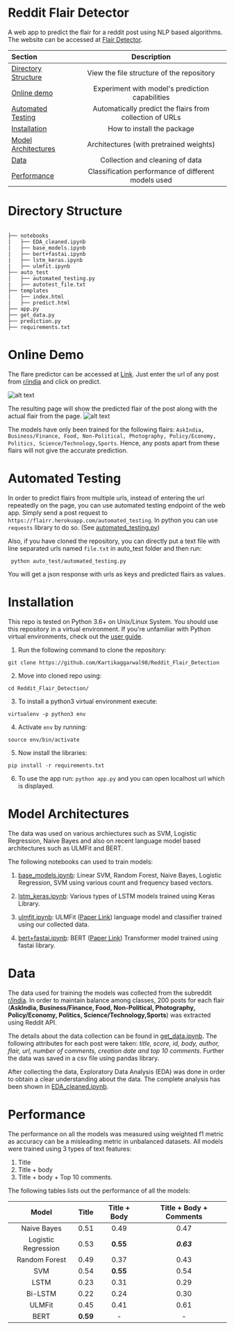# Reddit Flair Detector
A web app to predict the flair for a reddit post using NLP based algorithms. The website can be accessed at [Flair Detector](https://flairr.herokuapp.com/).

| Section | Description |
|:-|:-:|
| [Directory Structure](#directory) | View the file structure of the repository |
| [Online demo](#demo) | Experiment with model's prediction capabilities |
| [Automated Testing](#auto) | Automatically predict the flairs from collection of URLs |
| [Installation](#installation) | How to install the package |
| [Model Architectures](#model-architectures) | Architectures (with pretrained weights) |
| [Data](#data) | Collection and cleaning of data |
| [Performance](Performance) | Classification performance of different models used |


# Directory Structure
```

├── notebooks
|   ├── EDA_cleaned.ipynb
|   ├── base_models.ipynb
|   ├── bert+fastai.ipynb
|   ├── lstm_keras.ipynb
|   ├── ulmfit.ipynb
├── auto_test
|   ├── automated_testing.py
|   ├── autotest_file.txt
├── templates
|   ├── index.html
|   ├── predict.html
├── app.py
├── get_data.py
├── prediction.py
├── requirements.txt
```

# Online Demo
The flare predictor can be accessed at [Link](https://flairr.herokuapp.com/). Just enter the url of any post from [r/india](https://www.reddit.com/r/india/) and click on predict.

![alt text](https://imgur.com/DOeJNcV)

The resulting page will show the predicted flair of the post along with the actual flair from the page.
![alt text](https://imgur.com/HIWcJ7c)



The models have only been trained for the following flairs: `AskIndia, Business/Finance, Food, Non-Political, Photography, Policy/Economy, Politics, Science/Technology,Sports`.
Hence, any posts apart from these flairs will not give the accurate prediction.

# Automated Testing
In order to predict flairs from multiple urls, instead of entering the url repeatedly on the page, you can use automated testing endpoint of the web app. 
Simply send a post request to `https://flairr.herokuapp.com/automated_testing`. In python you can use `requests` library to do so. (See [automated_testing.py](https://github.com/Kartikaggarwal98/Reddit_Flair_Detection/tree/master/auto_test/automated_testing.py))

Also, if you have cloned the repository, you can directly put a text file with line separated urls named `file.txt` in auto_test folder and then run:

` python auto_test/automated_testing.py`

You will get a json response with urls as keys and predicted flairs as values.

# Installation
This repo is tested on Python 3.6+ on Unix/Linux System. You should use this repository in a virtual environment. If you're unfamiliar with Python virtual environments, check out the [user guide](https://packaging.python.org/guides/installing-using-pip-and-virtual-environments/).

1. Run the following command to clone the repository: 

`git clone https://github.com/Kartikaggarwal98/Reddit_Flair_Detection`

2. Move into cloned repo using: 

`cd Reddit_Flair_Detection/`

3. To install a python3 virtual environment execute:  

`virtualenv -p python3 env`

4. Activate `env` by running: 

`source env/bin/activate`

5. Now install the libraries: 

`pip install -r requirements.txt`

6. To use the app run: `python app.py` and you can open localhost url which is displayed.

# Model Architectures
The data was used on various archiectures such as SVM, Logistic Regression, Naive Bayes and also on recent language model based architectures such as ULMFit and BERT.

The following notebooks can used to train models:
1. [base_models.ipynb](https://github.com/Kartikaggarwal98/Reddit_Flair_Detection/tree/master/notebooks/base_models.ipynb): Linear SVM, Random Forest, Naive Bayes, Logistic Regression, SVM using various count and frequency based vectors.

2. [lstm_keras.ipynb](https://github.com/Kartikaggarwal98/Reddit_Flair_Detection/tree/master/notebooks/lstm_keras.ipynb): Various types of LSTM models trained using Keras Library.


3. [ulmfit.ipynb](https://github.com/Kartikaggarwal98/Reddit_Flair_Detection/tree/master/notebooks/ulmfit.ipynb): ULMFit ([Paper Link](https://arxiv.org/abs/1801.06146)) language model and classifier trained using our collected data. 

4. [bert+fastai.ipynb](https://github.com/Kartikaggarwal98/Reddit_Flair_Detection/tree/master/notebooks/bert+fastai.ipynb): BERT ([Paper Link](https://arxiv.org/abs/1810.04805)) Transformer model trained using fastai library.

# Data
The data used for training the models was collected from the subreddit [r/india](https://www.reddit.com/r/india/). In order to maintain balance among classes, 200 posts for each flair (**AskIndia, Business/Finance, Food, Non-Political, Photography, Policy/Economy, Politics, Science/Technology,Sports**) was extracted using Reddit API. 

The details about the data collection can be found in [get_data.ipynb](https://github.com/Kartikaggarwal98/Reddit_Flair_Detection/get_data.ipynb). The following attributes for each post were taken: *title, score, id, body, author, flair, url, number of comments, creation date and top 10 comments*.
Further the data was saved in a csv file using pandas library.

After collecting the data, Exploratory Data Analysis (EDA) was done in  order to obtain a clear understanding about the data. The complete analysis has been shown in [EDA_cleaned.ipynb]((https://github.com/Kartikaggarwal98/Reddit_Flair_Detection/notebooks/EDA_cleaned.ipynb)).

# Performance

The performance on all the models was measured using weighted f1 metric as accuracy can be a misleading metric in unbalanced datasets. All models were trained using 3 types of text features:
1. Title 
2. Title + body
3. Title + body + Top 10 comments.

The following tables lists out the performance of all the models:

| Model | Title | Title + Body | Title + Body + Comments|
|:-:|:-:|:-:|:-:|
| Naive Bayes|0.51|0.49|0.47|
| Logistic Regression|0.53|**0.55**|**_0.63_**|
| Random Forest |0.49|0.37|0.43|
| SVM |0.54|**0.55**|0.54|
| LSTM |0.23|0.31|0.29|
| Bi-LSTM|0.22|0.24|0.30|
| ULMFit |0.45|0.41|0.61|
| BERT |**0.59**|-|-|